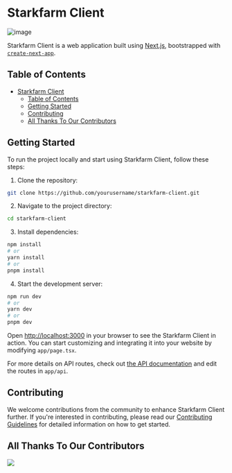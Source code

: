 # Starkfarm Client

![image](https://github.com/priyankeshh/review-app/assets/102135464/ce5d8d2b-c130-4a31-b6c1-200d6a6d862e)

Starkfarm Client is a web application built using [Next.js](https://nextjs.org/), bootstrapped with [`create-next-app`](https://github.com/vercel/next.js/tree/canary/packages/create-next-app).

## Table of Contents

- [Starkfarm Client](#starkfarm-client)
  - [Table of Contents](#table-of-contents)
  - [Getting Started](#getting-started)
  - [Contributing](#contributing)
  - [All Thanks To Our Contributors](#all-thanks-to-our-contributors)

## Getting Started

To run the project locally and start using Starkfarm Client, follow these steps:

1. Clone the repository:

```bash
git clone https://github.com/yourusername/starkfarm-client.git
```

2. Navigate to the project directory:

```bash
cd starkfarm-client
```

3. Install dependencies:

```bash
npm install
# or
yarn install
# or
pnpm install
```

4. Start the development server:

```bash
npm run dev
# or
yarn dev
# or
pnpm dev
```

Open [http://localhost:3000](http://localhost:3000) in your browser to see the Starkfarm Client in action. You can start customizing and integrating it into your website by modifying `app/page.tsx`.

For more details on API routes, check out [the API documentation](https://nextjs.org/docs/api-routes/introduction) and edit the routes in `app/api`.

<!-- ## Key Features -->

<!-- ## How It Works -->

## Contributing

We welcome contributions from the community to enhance Starkfarm Client further. If you're interested in contributing, please read our [Contributing Guidelines](CONTRIBUTING.md) for detailed information on how to get started.

## All Thanks To Our Contributors

<a href="https://github.com/strkfarm/starkfarm-client/graphs/contributors">
  <img src="https://contrib.rocks/image?repo=strkfarm/starkfarm-client" />
</a>

<!-- ## License

This project is licensed under the [GNU General Public License v3.0](https://github.com/strkfarm/Starkfarm-client/blob/main/LICENCE). -->
